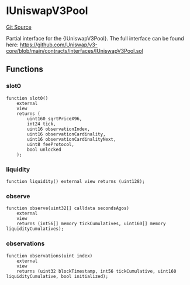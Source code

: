 # IUniswapV3Pool
[Git Source](https://github.com/FloorDAO/floor-v2/blob/c8169a0594ad07a37d169672a50f4155c41be809/src/contracts/pricing/UniswapV3PricingExecutor.sol)

Partial interface for the {IUniswapV3Pool}. The full interface can be found here:
https://github.com/Uniswap/v3-core/blob/main/contracts/interfaces/IUniswapV3Pool.sol


## Functions
### slot0


```solidity
function slot0()
    external
    view
    returns (
        uint160 sqrtPriceX96,
        int24 tick,
        uint16 observationIndex,
        uint16 observationCardinality,
        uint16 observationCardinalityNext,
        uint8 feeProtocol,
        bool unlocked
    );
```

### liquidity


```solidity
function liquidity() external view returns (uint128);
```

### observe


```solidity
function observe(uint32[] calldata secondsAgos)
    external
    view
    returns (int56[] memory tickCumulatives, uint160[] memory liquidityCumulatives);
```

### observations


```solidity
function observations(uint index)
    external
    view
    returns (uint32 blockTimestamp, int56 tickCumulative, uint160 liquidityCumulative, bool initialized);
```

